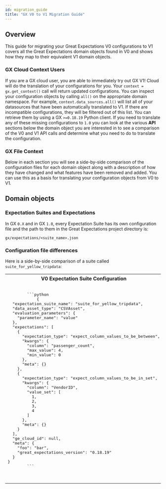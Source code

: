 ```yaml
---
id: migration_guide
title: "GX V0 to V1 Migration Guide"
---
```


## Overview
This guide for migrating your Great Expectations V0 configurations to V1 covers all the Great Expectations domain objects found in V0 and shows how they map to their equivalent V1 domain objects.

### GX Cloud Context Users
If you are a GX cloud user, you are able to immediately try out GX V1! Cloud will do the translation of your configurations for you. Your `context = gx.get_context()` call will return updated configurations. You can inspect your configuration objects by calling `all()` on the appropriate domain namespace. For example, `context.data_sources.all()` will list all of your datasources that have been automatically translated to V1. If there are incompatible configurations, they will be filtered out of this list. You can retrieve them by using a GX `>=0.18.19` Python client. If you need to translate any of these missing configurations to `1.0` you can look at the various **API** sections below the domain object you are interested in to see a comparison of the V0 and V1 API calls and determine what you need to do to translate the configuration.

### GX File Context 
Below in each section you will see a side-by-side comparison of the configuration files for each domain object along with a description of how they have changed and what features have been removed and added. You can use this as a basis for translating your configuration objects from V0 to V1.

## Domain objects

### Expectation Suites and Expectations
In GX `0.X` and in GX `1.0`, every Expectation Suite has its own configuration file and the path to them in the Great Expectations project directory is:

`gx/expectations/<suite_name>.json`

### Configuration file differences

Here is a side-by-side comparison of a suite called `suite_for_yellow_tripdata`:

<table>
    <tr>
        <th>V0 Expectation Suite Configuration</th>
        <th>V1 Expectation Suite Configuration</th>
    </tr>
    <tr>
        <td><pre>
        ```python
            {
  "expectation_suite_name": "suite_for_yellow_tripdata",
  "data_asset_type": "CSVAsset",
  "evaluation_parameters": {
    "parameter_name": "value"
  },
  "expectations": [
    {
      "expectation_type": "expect_column_values_to_be_between",
      "kwargs": {
        "column": "passenger_count",
        "max_value": 4,
        "min_value": 0
      },
      "meta": {}
    },
    {
      "expectation_type": "expect_column_values_to_be_in_set",
      "kwargs": {
        "column": "VendorID",
        "value_set": [
          1,
          2,
          3,
          4
        ]
      },
      "meta": {}
    }
  ],
  "ge_cloud_id": null,
  "meta": {
    "foo": "bar",
    "great_expectations_version": "0.18.19"
  }
}              
        ```
        </pre></td>
        <td><pre>
        ```json
        {
  "name": "suite_for_yellow_tripdata",
  "suite_parameters": {
    "parameter_name": "value"
  },
  "expectations": [
    {
      "type": "expect_column_values_to_be_between",
      "kwargs": {
        "column": "passenger_count",
        "max_value": 4.0,
        "min_value": 0.0
      },
      "meta": {},
      "id": "24dc475c-38a3-4234-ab47-b13d0f233242"
    },
    {
      "type": "expect_column_values_to_be_in_set",
      "kwargs": {
        "column": "VendorID",
        "value_set": [
          1,
          2,
          3,
          4
        ]
      },
      "meta": {},
      "id": "d8b3b4e9-296f-4dd5-bd29-aac6a00cba1c"
    }
  ],
  "id": "77373d6f-3561-4d62-b150-96c36dccbe55",
  "meta": {
    "foo": "bar",
    "great_expectations_version": "1.0.0"
  },
  "notes": "This is a new field."
}            
        ```
        </pre></td>
    </tr>
</table>